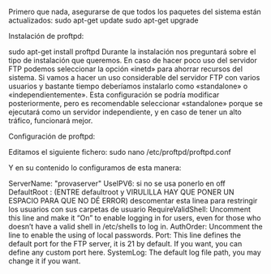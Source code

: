 Primero que nada, asegurarse de que todos los paquetes del sistema están actualizados:
sudo apt-get update
sudo apt-get upgrade


Instalación de proftpd:

sudo apt-get install proftpd
Durante la instalación nos preguntará sobre el tipo de instalación que queremos.
En caso de hacer poco uso del servidor FTP podemos seleccionar la opción «inetd» para ahorrar recursos del sistema.
Si vamos a hacer un uso considerable del servidor FTP con varios usuarios y bastante tiempo deberíamos instalarlo como «standalone» o «independientemente».
Esta configuración se podría modificar posteriormente, pero es recomendable seleccionar «standalone» porque se ejecutará como un servidor independiente, y en caso de tener un alto tráfico, funcionará mejor.


Configuración de proftpd:

Editamos el siguiente fichero:
sudo nano /etc/proftpd/proftpd.conf

Y en su contenido lo configuramos de esta manera:

ServerName: "provaserver"
UseIPV6: si no se usa ponerlo en off
DefaultRoot :  (ENTRE defaultroot y VIRULILLA HAY QUE PONER UN ESPACIO PARA QUE NO DÉ ERROR) descomentar esta linea para restringir los usuarios con sus carpetas de usuario
RequireValidShell: Uncomment this line and make it “On” to enable logging in for users, even for those who doesn’t have a valid shell in /etc/shells to log in.
AuthOrder: Uncomment the line to enable the using of local passwords.
Port: This line defines the default port for the FTP server, it is 21 by default. If you want, you can define any custom port here.
SystemLog: The default log file path, you may change it if you want.









